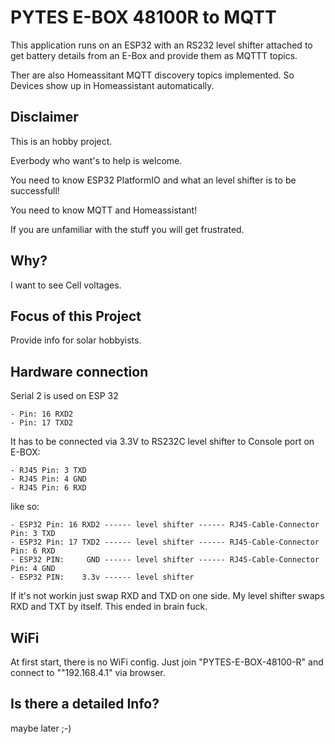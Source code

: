 # PYTES E-BOX 48100R to MQTT 

This application runs on an ESP32 with an RS232 level shifter attached to get battery details from an E-Box and provide them as MQTTT topics.

Ther are also Homeassitant MQTT discovery topics implemented. So Devices show up in Homeassistant automatically.

## Disclaimer

This is an hobby project.

Everbody who want's to help is welcome.

You need to know ESP32 PlatformIO and what an level shifter is to be successfull!

You need to know MQTT and Homeassistant!

If you are unfamiliar with the stuff you will get frustrated.

## Why?

I want to see Cell voltages.

## Focus of this Project

Provide info for solar hobbyists.

## Hardware connection

Serial 2 is used on ESP 32

    - Pin: 16 RXD2
    - Pin: 17 TXD2

It has to be connected via 3.3V to RS232C level shifter to Console port on E-BOX:

    - RJ45 Pin: 3 TXD
    - RJ45 Pin: 4 GND
    - RJ45 Pin: 6 RXD

like so:

    - ESP32 Pin: 16 RXD2 ------ level shifter ------ RJ45-Cable-Connector Pin: 3 TXD
    - ESP32 Pin: 17 TXD2 ------ level shifter ------ RJ45-Cable-Connector Pin: 6 RXD
    - ESP32 PIN:     GND ------ level shifter ------ RJ45-Cable-Connector Pin: 4 GND
    - ESP32 PIN:    3.3v ------ level shifter

If it's not workin just swap RXD and TXD on one side.
My level shifter swaps RXD and TXT by itself. This ended in brain fuck.


## WiFi

At first start, there is no WiFi config. Just join "PYTES-E-BOX-48100-R" and connect to ""192.168.4.1" via browser.

## Is there a detailed Info?

maybe later ;-)

